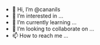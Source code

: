 - 👋 Hi, I’m @cananils
- 👀 I’m interested in ...
- 🌱 I’m currently learning ...
- 💞️ I’m looking to collaborate on ...
- 📫 How to reach me ...

<!---
cananils/cananils is a ✨ special ✨ repository because its `README.md` (this file) appears on your GitHub profile.
You can click the Preview link to take a look at your changes.
--->
